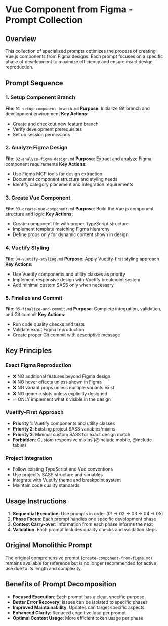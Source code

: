 # Vue Component from Figma - Prompt Collection

## Overview

This collection of specialized prompts optimizes the process of creating Vue.js components from Figma designs. Each prompt focuses on a specific phase of development to maximize efficiency and ensure exact design reproduction.

## Prompt Sequence

### 1. Setup Component Branch
**File**: `01-setup-component-branch.md`
**Purpose**: Initialize Git branch and development environment
**Key Actions**:
- Create and checkout new feature branch
- Verify development prerequisites
- Set up session permissions

### 2. Analyze Figma Design
**File**: `02-analyze-figma-design.md`
**Purpose**: Extract and analyze Figma component requirements
**Key Actions**:
- Use Figma MCP tools for design extraction
- Document component structure and styling needs
- Identify category placement and integration requirements

### 3. Create Vue Component
**File**: `03-create-vue-component.md`
**Purpose**: Build the Vue.js component structure and logic
**Key Actions**:
- Create component file with proper TypeScript structure
- Implement template matching Figma hierarchy
- Define props only for dynamic content shown in design

### 4. Vuetify Styling
**File**: `04-vuetify-styling.md`
**Purpose**: Apply Vuetify-first styling approach
**Key Actions**:
- Use Vuetify components and utility classes as priority
- Implement responsive design with Vuetify breakpoint system
- Add minimal custom SASS only when necessary

### 5. Finalize and Commit
**File**: `05-finalize-and-commit.md`
**Purpose**: Complete integration, validation, and Git commit
**Key Actions**:
- Run code quality checks and tests
- Validate exact Figma reproduction
- Create proper Git commit with descriptive message

## Key Principles

### Exact Figma Reproduction
- ❌ NO additional features beyond Figma design
- ❌ NO hover effects unless shown in Figma
- ❌ NO variant props unless multiple variants exist
- ❌ NO generic slots unless explicitly designed
- ✅ ONLY implement what's visible in the design

### Vuetify-First Approach
- **Priority 1**: Vuetify components and utility classes
- **Priority 2**: Existing project SASS variables/mixins
- **Priority 3**: Minimal custom SASS for exact design match
- **Forbidden**: Custom responsive mixins (@include mobile, @include tablet)

### Project Integration
- Follow existing TypeScript and Vue conventions
- Use project's SASS structure and variables
- Integrate with Vuetify theme and breakpoint system
- Maintain code quality standards

## Usage Instructions

1. **Sequential Execution**: Use prompts in order (01 → 02 → 03 → 04 → 05)
2. **Phase Focus**: Each prompt handles one specific development phase
3. **Context Carry-over**: Information from each phase informs the next
4. **Validation**: Each prompt includes quality checks and validation steps

## Original Monolithic Prompt

The original comprehensive prompt (`create-component-from-figma.md`) remains available for reference but is no longer recommended for active use due to its length and complexity.

## Benefits of Prompt Decomposition

- **Focused Execution**: Each prompt has a clear, specific purpose
- **Better Error Recovery**: Issues can be isolated to specific phases
- **Improved Maintainability**: Updates can target specific aspects
- **Enhanced Clarity**: Reduced cognitive load per prompt
- **Optimal Context Usage**: More efficient token usage per phase